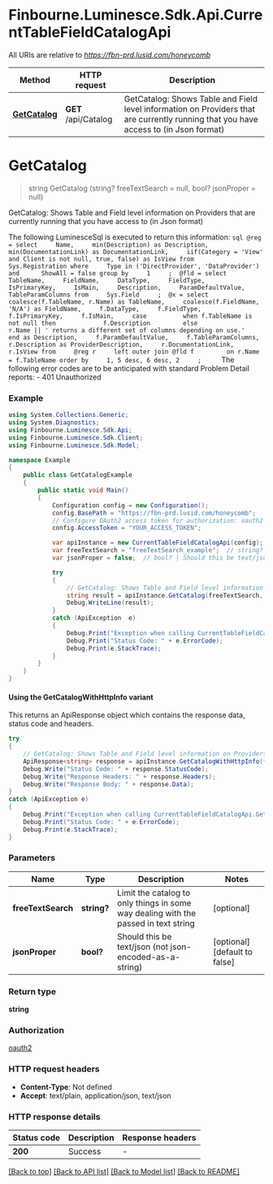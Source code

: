 # Finbourne.Luminesce.Sdk.Api.CurrentTableFieldCatalogApi

All URIs are relative to *https://fbn-prd.lusid.com/honeycomb*

| Method | HTTP request | Description |
|--------|--------------|-------------|
| [**GetCatalog**](CurrentTableFieldCatalogApi.md#getcatalog) | **GET** /api/Catalog | GetCatalog: Shows Table and Field level information on Providers that are currently running that you have access to (in Json format) |

<a id="getcatalog"></a>
# **GetCatalog**
> string GetCatalog (string? freeTextSearch = null, bool? jsonProper = null)

GetCatalog: Shows Table and Field level information on Providers that are currently running that you have access to (in Json format)

 The following LuminesceSql is executed to return this information:  ```sql @reg = select     Name,     min(Description) as Description,     min(DocumentationLink) as DocumentationLink,     iif(Category = 'View' and Client is not null, true, false) as IsView from     Sys.Registration where     Type in ('DirectProvider', 'DataProvider')     and      ShowAll = false group by     1     ;  @fld = select     TableName,     FieldName,     DataType,     FieldType,     IsPrimaryKey,     IsMain,     Description,     ParamDefaultValue,     TableParamColumns from     Sys.Field     ;  @x = select     coalesce(f.TableName, r.Name) as TableName,     coalesce(f.FieldName, 'N/A') as FieldName,     f.DataType,     f.FieldType,     f.IsPrimaryKey,     f.IsMain,     case          when f.TableName is not null then             f.Description         else             r.Name || ' returns a different set of columns depending on use.'         end as Description,     f.ParamDefaultValue,     f.TableParamColumns,     r.Description as ProviderDescription,     r.DocumentationLink,     r.IsView from     @reg r     left outer join @fld f         on r.Name = f.TableName order by     1, 5 desc, 6 desc, 2     ;     ```  The following error codes are to be anticipated with standard Problem Detail reports: - 401 Unauthorized 

### Example
```csharp
using System.Collections.Generic;
using System.Diagnostics;
using Finbourne.Luminesce.Sdk.Api;
using Finbourne.Luminesce.Sdk.Client;
using Finbourne.Luminesce.Sdk.Model;

namespace Example
{
    public class GetCatalogExample
    {
        public static void Main()
        {
            Configuration config = new Configuration();
            config.BasePath = "https://fbn-prd.lusid.com/honeycomb";
            // Configure OAuth2 access token for authorization: oauth2
            config.AccessToken = "YOUR_ACCESS_TOKEN";

            var apiInstance = new CurrentTableFieldCatalogApi(config);
            var freeTextSearch = "freeTextSearch_example";  // string? | Limit the catalog to only things in some way dealing with the passed in text string (optional) 
            var jsonProper = false;  // bool? | Should this be text/json (not json-encoded-as-a-string) (optional)  (default to false)

            try
            {
                // GetCatalog: Shows Table and Field level information on Providers that are currently running that you have access to (in Json format)
                string result = apiInstance.GetCatalog(freeTextSearch, jsonProper);
                Debug.WriteLine(result);
            }
            catch (ApiException  e)
            {
                Debug.Print("Exception when calling CurrentTableFieldCatalogApi.GetCatalog: " + e.Message);
                Debug.Print("Status Code: " + e.ErrorCode);
                Debug.Print(e.StackTrace);
            }
        }
    }
}
```

#### Using the GetCatalogWithHttpInfo variant
This returns an ApiResponse object which contains the response data, status code and headers.

```csharp
try
{
    // GetCatalog: Shows Table and Field level information on Providers that are currently running that you have access to (in Json format)
    ApiResponse<string> response = apiInstance.GetCatalogWithHttpInfo(freeTextSearch, jsonProper);
    Debug.Write("Status Code: " + response.StatusCode);
    Debug.Write("Response Headers: " + response.Headers);
    Debug.Write("Response Body: " + response.Data);
}
catch (ApiException e)
{
    Debug.Print("Exception when calling CurrentTableFieldCatalogApi.GetCatalogWithHttpInfo: " + e.Message);
    Debug.Print("Status Code: " + e.ErrorCode);
    Debug.Print(e.StackTrace);
}
```

### Parameters

| Name | Type | Description | Notes |
|------|------|-------------|-------|
| **freeTextSearch** | **string?** | Limit the catalog to only things in some way dealing with the passed in text string | [optional]  |
| **jsonProper** | **bool?** | Should this be text/json (not json-encoded-as-a-string) | [optional] [default to false] |

### Return type

**string**

### Authorization

[oauth2](../README.md#oauth2)

### HTTP request headers

 - **Content-Type**: Not defined
 - **Accept**: text/plain, application/json, text/json


### HTTP response details
| Status code | Description | Response headers |
|-------------|-------------|------------------|
| **200** | Success |  -  |

[[Back to top]](#) [[Back to API list]](../README.md#documentation-for-api-endpoints) [[Back to Model list]](../README.md#documentation-for-models) [[Back to README]](../README.md)

